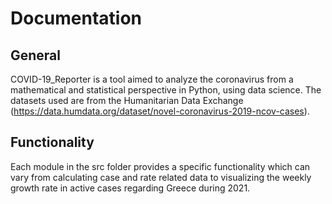 # Documentation #

## General ##
COVID-19_Reporter is a tool aimed to analyze the coronavirus from a mathematical and statistical perspective in Python,
using data science. The datasets used are from the Humanitarian Data Exchange
(https://data.humdata.org/dataset/novel-coronavirus-2019-ncov-cases).

## Functionality ##
Each module in the src folder provides a specific functionality which can vary from calculating case and rate
related data to visualizing the weekly growth rate in active cases regarding Greece during 2021.